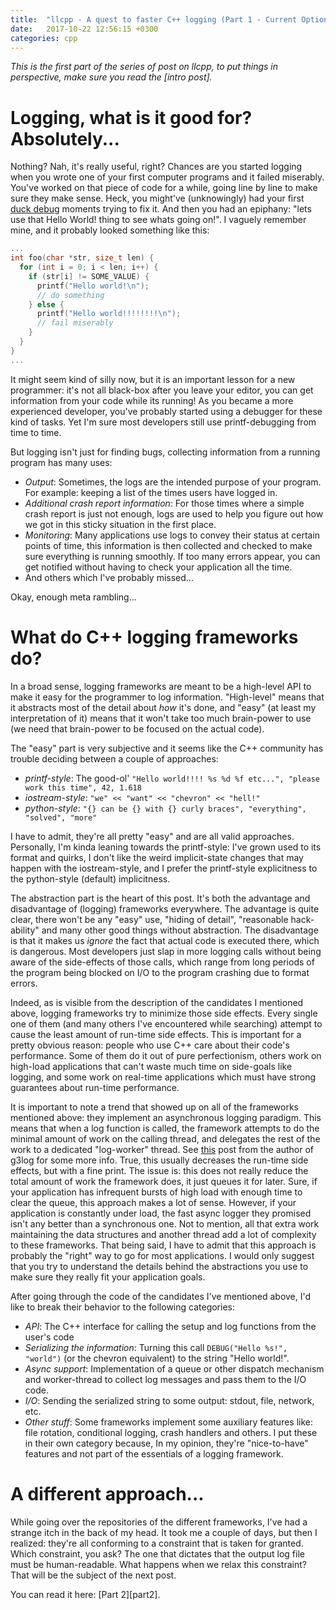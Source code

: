 ```yaml
---
title:  "llcpp - A quest to faster C++ logging (Part 1 - Current Options)"
date:   2017-10-22 12:56:15 +0300
categories: cpp
---
```


_This is the first part of the series of post on llcpp, to put things in perspective, make sure you read the [intro post]._

# Logging, what is it good for? Absolutely...
Nothing? Nah, it's really useful, right? Chances are you started logging when you wrote one of your first computer programs and it failed miserably. You've worked on that piece of code for a while, going line by line to make sure they make sense. Heck, you might've (unknowingly) had your first [duck debug][duck-debug] moments trying to fix it. And then you had an epiphany: "lets use that Hello World! thing to see whats going on!". I vaguely remember mine, and it probably looked something like this:
```c++
...
int foo(char *str, size_t len) {
  for (int i = 0; i < len; i++) {
    if (str[i] != SOME_VALUE) {
      printf("Hello world!\n");
      // do something
    } else {
      printf("Hello world!!!!!!!!\n");
      // fail miserably
    }
  }
}
...
```
It might seem kind of silly now, but it is an important lesson for a new programmer: it's not all black-box after you leave your editor, you can get information from your code while its running! As you became a more experienced developer, you've probably started using a debugger for these kind of tasks. Yet I'm sure most developers still use printf-debugging from time to time.

But logging isn't just for finding bugs, collecting information from a running program has many uses:
- *Output*: Sometimes, the logs are the intended purpose of your program. For example: keeping a list of the times users have logged in.
- *Additional crash report information*: For those times where a simple crash report is just not enough, logs are used to help you figure out how we got in this sticky situation in the first place.
- *Monitoring*: Many applications use logs to convey their status at certain points of time, this information is then collected and checked to make sure everything is running smoothly. If too many errors appear, you can get notified without having to check your application all the time.
- And others which I've probably missed...

Okay, enough meta rambling...

# What do C++ logging frameworks do?
In a broad sense, logging frameworks are meant to be a high-level API to make it easy for the programmer to log information. "High-level" means that it abstracts most of the detail about *how* it's done, and "easy" (at least my interpretation of it) means that it won't take too much brain-power to use (we need that brain-power to be focused on the actual code). 

The "easy" part is very subjective and it seems like the C++ community has trouble deciding between a couple of approaches:
- *printf-style*: The good-ol'  `"Hello world!!!! %s %d %f etc...", "please work this time", 42, 1.618`
- *iostream-style*: `"we" << "want" << "chevron" << "hell!"`
- *python-style*: `"{} can be {} with {} curly braces", "everything", "solved", "more"`

I have to admit, they're all pretty "easy" and are all valid approaches. Personally, I'm kinda leaning towards the printf-style: I've grown used to its format and quirks, I don't like the weird implicit-state changes that may happen with the iostream-style, and I prefer the printf-style explicitness to the python-style (default) implicitness.

The abstraction part is the heart of this post. It's both the advantage and disadvantage of (logging) frameworks everywhere. The advantage is quite clear, there won't be any "easy" use, "hiding of detail", "reasonable hack-ability" and many other good things without abstraction. The disadvantage is that it makes us *ignore* the fact that actual code is executed there, which is dangerous. Most developers just slap in more logging calls without being aware of the side-effects of those calls, which range from long periods of the program being blocked on I/O to the program crashing due to format errors.

Indeed, as is visible from the description of the candidates I mentioned above, logging frameworks try to minimize those side effects. Every single one of them (and many others I've encountered while searching) attempt to cause the least amount of run-time side effects. This is important for a pretty obvious reason: people who use C++ care about their code's performance. Some of them do it out of pure perfectionism, others work on high-load applications that can't waste much time on side-goals like logging, and some work on real-time applications which must have strong guarantees about run-time performance.

It is important to note a trend that showed up on all of the frameworks mentioned above: they implement an asynchronous logging paradigm. This means that when a log function is called, the framework attempts to do the minimal amount of work on the calling thread, and delegates the rest of the work to a dedicated "log-worker" thread. See [this][kjellkods-async-loggers] post from the author of g3log for some more info. True, this usually decreases the run-time side effects, but with a fine print. The issue is: this does not really reduce the total amount of work the framework does, it just queues it for later. Sure, if your application has infrequent bursts of high load with enough time to clear the queue, this approach makes a lot of sense. However, if your application is constantly under load, the fast async logger they promised isn't any better than a synchronous one. Not to mention, all that extra work maintaining the data structures and another thread add a lot of complexity to these frameworks. That being said, I have to admit that this approach is probably the "right" way to go for most applications. I would only suggest that you try to understand the details behind the abstractions you use to make sure they really fit your application goals.

After going through the code of the candidates I've mentioned above, I'd like to break their behavior to the following categories:
- *API*: The C++ interface for calling the setup and log functions from the user's code
- *Serializing the information*: Turning this call `DEBUG("Hello %s!", "world")` (or the chevron equivalent) to the string "Hello world!".
- *Async support*: Implementation of a queue or other dispatch mechanism and worker-thread to collect log messages and pass them to the I/O code.
- *I/O*: Sending the serialized string to some output: stdout, file, network, etc.
- *Other stuff*: Some frameworks implement some auxiliary features like: file rotation, conditional logging, crash handlers and others. I put these in their own category because, In my opinion, they're "nice-to-have" features and not part of the essentials of a logging framework.

# A different approach...
While going over the repositories of the different frameworks, I've had a strange itch in the back of my head. It took me a couple of days, but then I realized: they're all conforming to a constraint that is taken for granted. Which constraint, you ask? The one that dictates that the output log file must be human-readable. What happens when we relax this constraint? That will be the subject of the next post.

You can read it here: [Part 2][part2].

[g3log-github]: https://github.com/KjellKod/g3log
[NanoLog-github]: https://github.com/Iyengar111/NanoLog
[spdlog-github]: https://github.com/gabime/spdlog
[mal-github]: https://github.com/RafaGago/mini-async-log
[duck-debug]: https://rubberduckdebugging.com/
[kjellkods-async-loggers]: https://kjellkod.wordpress.com/2011/11/17/kjellkods-g2log-vs-googles-glog-are-asynchronous-loggers-taking-over/
[g3log-vs-spdlog]: https://kjellkod.wordpress.com/2015/06/30/the-worlds-fastest-logger-vs-g3log/
[g3log-vs-spdlog-cont]:https://github.com/gabime/spdlog/issues/293
